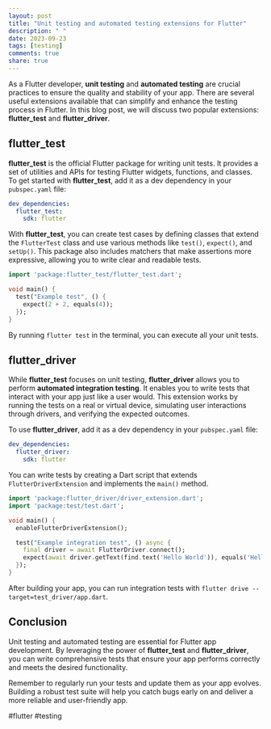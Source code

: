 ```yaml
---
layout: post
title: "Unit testing and automated testing extensions for Flutter"
description: " "
date: 2023-09-23
tags: [testing]
comments: true
share: true
---
```


As a Flutter developer, **unit testing** and **automated testing** are crucial practices to ensure the quality and stability of your app. There are several useful extensions available that can simplify and enhance the testing process in Flutter. In this blog post, we will discuss two popular extensions: **flutter_test** and **flutter_driver**.

## flutter_test

**flutter_test** is the official Flutter package for writing unit tests. It provides a set of utilities and APIs for testing Flutter widgets, functions, and classes. To get started with **flutter_test**, add it as a dev dependency in your `pubspec.yaml` file:

```yaml
dev_dependencies:
  flutter_test:
    sdk: flutter
```

With **flutter_test**, you can create test cases by defining classes that extend the `FlutterTest` class and use various methods like `test()`, `expect()`, and `setUp()`. This package also includes matchers that make assertions more expressive, allowing you to write clear and readable tests.

```dart
import 'package:flutter_test/flutter_test.dart';

void main() {
  test("Example test", () {
    expect(2 + 2, equals(4));
  });
}
```

By running `flutter test` in the terminal, you can execute all your unit tests.

## flutter_driver

While **flutter_test** focuses on unit testing, **flutter_driver** allows you to perform **automated integration testing**. It enables you to write tests that interact with your app just like a user would. This extension works by running the tests on a real or virtual device, simulating user interactions through drivers, and verifying the expected outcomes.

To use **flutter_driver**, add it as a dev dependency in your `pubspec.yaml` file:

```yaml
dev_dependencies:
  flutter_driver:
    sdk: flutter
```

You can write tests by creating a Dart script that extends `FlutterDriverExtension` and implements the `main()` method.

```dart
import 'package:flutter_driver/driver_extension.dart';
import 'package:test/test.dart';

void main() {
  enableFlutterDriverExtension();

  test("Example integration test", () async {
    final driver = await FlutterDriver.connect();
    expect(await driver.getText(find.text('Hello World')), equals('Hello World'));
  });
}
```

After building your app, you can run integration tests with `flutter drive --target=test_driver/app.dart`.

## Conclusion

Unit testing and automated testing are essential for Flutter app development. By leveraging the power of **flutter_test** and **flutter_driver**, you can write comprehensive tests that ensure your app performs correctly and meets the desired functionality.

Remember to regularly run your tests and update them as your app evolves. Building a robust test suite will help you catch bugs early on and deliver a more reliable and user-friendly app.

#flutter #testing
